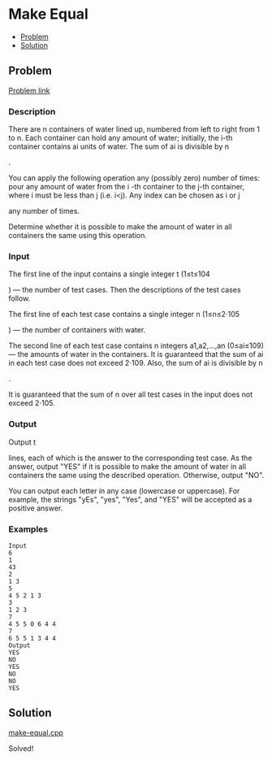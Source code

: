 # Make Equal
- [Problem](#problem)
- [Solution](#solution)

## Problem
[Problem link](https://codeforces.com/problemset/problem/1931/B)

### Description
There are n containers of water lined up, numbered from left to right from 1 to n. Each container can hold any amount of water; initially, the i-th container contains ai units of water. The sum of ai is divisible by n

.

You can apply the following operation any (possibly zero) number of times: pour any amount of water from the i
-th container to the j-th container, where i must be less than j (i.e. i<j). Any index can be chosen as i or j

any number of times.

Determine whether it is possible to make the amount of water in all containers the same using this operation.

### Input
The first line of the input contains a single integer t (1≤t≤104

) — the number of test cases. Then the descriptions of the test cases follow.

The first line of each test case contains a single integer n
(1≤n≤2⋅105

) — the number of containers with water.

The second line of each test case contains n
integers a1,a2,…,an (0≤ai≤109) — the amounts of water in the containers. It is guaranteed that the sum of ai in each test case does not exceed 2⋅109. Also, the sum of ai is divisible by n

.

It is guaranteed that the sum of n
over all test cases in the input does not exceed 2⋅105.

### Output
Output t

lines, each of which is the answer to the corresponding test case. As the answer, output "YES" if it is possible to make the amount of water in all containers the same using the described operation. Otherwise, output "NO".

You can output each letter in any case (lowercase or uppercase). For example, the strings "yEs", "yes", "Yes", and "YES" will be accepted as a positive answer.

### Examples
```
Input
6
1
43
2
1 3
5
4 5 2 1 3
3
1 2 3
7
4 5 5 0 6 4 4
7
6 5 5 1 3 4 4
Output
YES
NO
YES
NO
NO
YES
```

## Solution

[make-equal.cpp](./make-equal.cpp)

Solved!